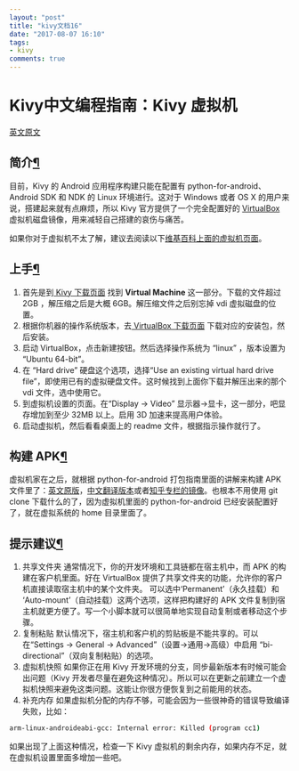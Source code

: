 ```yaml
---
layout: "post"
title: "kivy文档16"
date: "2017-08-07 16:10"
tags:
- kivy
comments: true
---
```


# Kivy中文编程指南：Kivy 虚拟机


[英文原文](https://kivy.org/docs/guide/packaging-android-vm.html)

## 简介[¶](https://kivy.org/docs/guide/packaging-android-vm.html#introduction "Permalink to this headline")

目前，Kivy 的 Android 应用程序构建只能在配置有 python-for-android、 Android SDK 和 NDK 的 Linux 环境进行。这对于 Windows 或者 OS X 的用户来说，搭建起来就有点麻烦，所以 Kivy 官方提供了一个完全配置好的 [VirtualBox](http://www.virtualbox.org/) 虚拟机磁盘镜像，用来减轻自己搭建的哀伤与痛苦。

如果你对于虚拟机不太了解，建议去阅读以下[维基百科上面的虚拟机页面](http://en.wikipedia.org/wiki/Virtualization)。

## 上手[¶](https://kivy.org/docs/guide/packaging-android-vm.html#getting-started "Permalink to this headline")

1. 首先是到[ Kivy 下载页面](http://kivy.org/#download) 找到 **Virtual Machine** 这一部分。下载的文件超过 2GB ，解压缩之后是大概 6GB。解压缩文件之后别忘掉 vdi 虚拟磁盘的位置。
2. 根据你机器的操作系统版本，去[ VirtualBox 下载页面](https://www.virtualbox.org/wiki/Downloads) 下载对应的安装包，然后安装。
3. 启动 VirtualBox，点击新建按钮。然后选择操作系统为 “linux” ，版本设置为 “Ubuntu 64-bit”。
4. 在 “Hard drive” 硬盘这个选项，选择“Use an existing virtual hard drive file”，即使用已有的虚拟硬盘文件。这时候找到上面你下载并解压出来的那个 vdi 文件，选中使用它。
5. 到虚拟机设置的页面。在“Display -> Video” 显示器->显卡，这一部分，吧显存增加到至少 32MB 以上。启用 3D 加速来提高用户体验。
6. 启动虚拟机，然后看看桌面上的 readme 文件，根据指示操作就行了。



## 构建 APK[¶](https://kivy.org/docs/guide/packaging-android-vm.html#building-the-apk "Permalink to this headline")


虚拟机家在之后，就根据 python-for-android 打包指南里面的讲解来构建 APK 文件里了：[英文原版](https://kivy.org/docs/guide/packaging-android.html#packaging-your-application-into-apk)，[中文翻译版本](http://blog.cycleuser.org/kivy-pack-android.html)或者[知乎专栏的镜像](https://zhuanlan.zhihu.com/p/25571974)。也根本不用使用 git clone 下载什么的了，因为虚拟机里面的 python-for-android 已经安装配置好了，就在虚拟系统的 home 目录里面了。


## 提示建议[¶](https://kivy.org/docs/guide/packaging-android-vm.html#hints-and-tips "Permalink to this headline")

1. 共享文件夹
	通常情况下，你的开发环境和工具链都在宿主机中，而 APK 的构建在客户机里面。好在 VirtualBox 提供了共享文件夹的功能，允许你的客户机直接读取宿主机中的某个文件夹。
	可以选中‘Permanent’（永久挂载）和 ‘Auto-mount’（自动挂载）这两个选项，这样把构建好的 APK 文件复制到宿主机就更方便了。写一个小脚本就可以很简单地实现自动复制或者移动这个步骤。
2. 复制粘贴
	默认情况下，宿主机和客户机的剪贴板是不能共享的。可以在“Settings -> General -> Advanced”（设置->通用->高级）中启用 “bi-directional”（双向复制粘贴）的选项。
3. 虚拟机快照
	如果你正在用 Kivy 开发环境的分支，同步最新版本有时候可能会出问题（Kivy 开发者尽量在避免这种情况）。所以可以在更新之前建立一个虚拟机快照来避免这类问题。这能让你很方便恢复到之前能用的状态。
4. 补充内存
如果虚拟机分配的内存不够，可能会因为一些很神奇的错误导致编译失败，比如：
```Bash
arm-linux-androideabi-gcc: Internal error: Killed (program cc1)
```
如果出现了上面这种情况，检查一下 Kivy 虚拟机的剩余内存，如果内存不足，就在虚拟机设置里面多增加一些吧。
